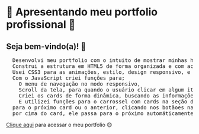 <h1>🚀 Apresentando meu portfolio profissional 🌟</h1>
<h2>Seja bem-vindo(a)! 👋</h2>
<pre>
  Desenvolvi meu portfolio com o intuito de mostrar minhas habilidades para o desenlvolvimento web. 
  Construi a estrutura em HTML5 de forma organizada e com acessibilidade.
  Usei CSS3 para as animações, estilo, design responsivo, e para dar a minha carinha e personalidade a ele.
  Com o JavaScript criei funções para; 
    O menu de navegação no modo responsivo,
    Scroll da tela, para quando o usuário clicar em algum item no menu poder percorrer pela página,
    Criei os cards de forma dinâmica, buscando as informações para os cards através de um arquivo JSON,
    E utilizei funções para o carrossel com cards na seção de ferramentas, para que o usuário possa passar 
  para o próximo card ou o anterior, clicando nos botãoes nas laterais. E quando não se está com o mouse 
  por cima do card, ele passa para o próximo automáticamente.
</pre>
<a href="https://yuttyakiko.github.io/portfolio/" target="_blank">Clique aqui</a> para acessar o meu portfolio 😊
